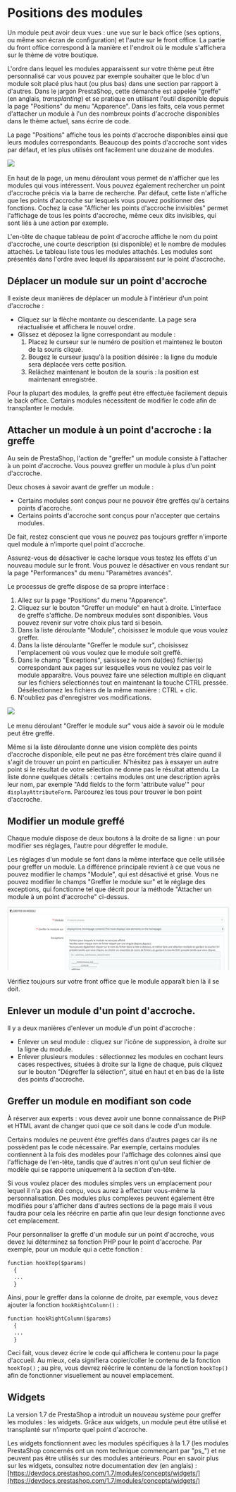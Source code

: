 # Positions des modules

Un module peut avoir deux vues : une vue sur le back office \(ses options, ou même son écran de configuration\) et l'autre sur le front office. La partie du front office correspond à la manière et l'endroit où le module s'affichera sur le thème de votre boutique.

L'ordre dans lequel les modules apparaissent sur votre thème peut être personnalisé car vous pouvez par exemple souhaiter que le bloc d'un module soit placé plus haut \(ou plus bas\) dans une section par rapport à d'autres. Dans le jargon PrestaShop, cette démarche est appelée "greffe" \(en anglais, _transplanting_\) et se pratique en utilisant l'outil disponible depuis la page "Positions" du menu "Apparence". Dans les faits, cela vous permet d'attacher un module à l'un des nombreux points d'accroche disponibles dans le thème actuel, sans écrire de code.

La page "Positions" affiche tous les points d'accroche disponibles ainsi que leurs modules correspondants. Beaucoup des points d'accroche sont vides par défaut, et les plus utilisés ont facilement une douzaine de modules.

![](../../../.gitbook/assets/64225356.png)

En haut de la page, un menu déroulant vous permet de n'afficher que les modules qui vous intéressent. Vous pouvez également rechercher un point d'accroche précis via la barre de recherche. Par défaut, cette liste n'affiche que les points d'accroche sur lesquels vous pouvez positionner des fonctions. Cochez la case "Afficher les points d'accroche invisibles" permet l'affichage de tous les points d'accroche, même ceux dits invisibles, qui sont liés à une action par exemple.

L'en-tête de chaque tableau de point d'accroche affiche le nom du point d'accroche, une courte description \(si disponible\) et le nombre de modules attachés. Le tableau liste tous les modules attachés. Les modules sont présentés dans l'ordre avec lequel ils apparaissent sur le point d'accroche.

## Déplacer un module sur un point d'accroche <a id="Positionsdesmodules-D&#xE9;placerunmodulesurunpointd&apos;accroche"></a>

Il existe deux manières de déplacer un module à l'intérieur d'un point d'accroche :

* Cliquez sur la flèche montante ou descendante. La page sera réactualisée et affichera le nouvel ordre.
* Glissez et déposez la ligne correspondant au module :
  1. Placez le curseur sur le numéro de position et maintenez le bouton de la souris cliqué.
  2. Bougez le curseur jusqu'à la position désirée : la ligne du module sera déplacée vers cette position.
  3. Relâchez maintenant le bouton de la souris : la position est maintenant enregistrée.

Pour la plupart des modules, la greffe peut être effectuée facilement depuis le back office. Certains modules nécessitent de modifier le code afin de transplanter le module.

## Attacher un module à un point d'accroche : la greffe <a id="Positionsdesmodules-Attacherunmodule&#xE0;unpointd&apos;accroche:lagreffe"></a>

Au sein de PrestaShop, l'action de "greffer" un module consiste à l'attacher à un point d'accroche. Vous pouvez greffer un module à plus d'un point d'accroche.

Deux choses à savoir avant de greffer un module :

* Certains modules sont conçus pour ne pouvoir être greffés qu'à certains points d'accroche.
* Certains points d'accroche sont conçus pour n'accepter que certains modules.

De fait, restez conscient que vous ne pouvez pas toujours greffer n'importe quel module à n'importe quel point d'accroche.

Assurez-vous de désactiver le cache lorsque vous testez les effets d'un nouveau module sur le front. Vous pouvez le désactiver en vous rendant sur la page "Performances" du menu "Paramètres avancés".

Le processus de greffe dispose de sa propre interface :

1. Allez sur la page "Positions" du menu "Apparence".
2. Cliquez sur le bouton "Greffer un module" en haut à droite. L'interface de greffe s'affiche. De nombreux modules sont disponibles. Vous pouvez revenir sur votre choix plus tard si besoin.
3. Dans la liste déroulante "Module", choisissez le module que vous voulez greffer.
4. Dans la liste déroulante "Greffer le module sur", choisissez l'emplacement où vous voulez que le module soit greffé.
5. Dans le champ "Exceptions", saisissez le nom du\(des\) fichier\(s\) correspondant aux pages sur lesquelles vous ne voulez pas voir le module apparaître. Vous pouvez faire une sélection multiple en cliquant sur les fichiers sélectionnés tout en maintenant la touche CTRL pressée. Désélectionnez les fichiers de la même manière : CTRL + clic.
6. N'oubliez pas d'enregistrer vos modifications.  

![](../../../.gitbook/assets/52298288%20%281%29.png)

Le menu déroulant "Greffer le module sur" vous aide à savoir où le module peut être greffé.

Même si la liste déroulante donne une vision complète des points d'accroche disponible, elle peut ne pas être forcément très claire quand il s'agit de trouver un point en particulier. N'hésitez pas à essayer un autre point si le résultat de votre sélection ne donne pas le résultat attendu. La liste donne quelques détails : certains modules ont une description après leur nom, par exemple "Add fields to the form 'attribute value'" pour `displayAttributeForm`. Parcourez les tous pour trouver le bon point d'accroche.

## Modifier un module greffé <a id="Positionsdesmodules-Modifierunmodulegreff&#xE9;"></a>

Chaque module dispose de deux boutons à la droite de sa ligne : un pour modifier ses réglages, l'autre pour dégreffer le module.

Les réglages d'un module se font dans la même interface que celle utilisée pour greffer un module. La différence principale revient à ce que vous ne pouvez modifier le champs "Module", qui est désactivé et grisé. Vous ne pouvez modifier le champs "Greffer le module sur" et le réglage des exceptions, qui fonctionne tel que décrit pour la méthode "Attacher un module à un point d'accroche" ci-dessus.

![](../../../.gitbook/assets/52298289%20%281%29%20%281%29%20%281%29%20%281%29.png)

Vérifiez toujours sur votre front office que le module apparaît bien là il se doit.

## Enlever un module d'un point d'accroche. <a id="Positionsdesmodules-Enleverunmoduled&apos;unpointd&apos;accroche."></a>

Il y a deux manières d'enlever un module d'un point d'accroche :

* Enlever un seul module : cliquez sur l'icône de suppression, à droite sur la ligne du module.
* Enlever plusieurs modules : sélectionnez les modules en cochant leurs cases respectives, situées à droite sur la ligne de chaque, puis cliquez sur le bouton "Dégreffer la sélection", situé en haut et en bas de la liste des points d'accroche.

## Greffer un module en modifiant son code <a id="Positionsdesmodules-Grefferunmoduleenmodifiantsoncode"></a>

À réserver aux experts : vous devez avoir une bonne connaissance de PHP et HTML avant de changer quoi que ce soit dans le code d'un module.

Certains modules ne peuvent être greffés dans d'autres pages car ils ne possèdent pas le code nécessaire. Par exemple, certains modules contiennent à la fois des modèles pour l'affichage des colonnes ainsi que l'affichage de l'en-tête, tandis que d'autres n'ont qu'un seul fichier de modèle qui se rapporte uniquement à la section d'en-tête.

Si vous voulez placer des modules simples vers un emplacement pour lequel il n'a pas été conçu, vous aurez à effectuer vous-même la personnalisation. Des modules plus complexes peuvent également être modifiés pour s'afficher dans d'autres sections de la page mais il vous faudra pour cela les réécrire en partie afin que leur design fonctionne avec cet emplacement.

Pour personnaliser la greffe d'un module sur un point d'accroche, vous devez lui déterminez sa fonction PHP pour le point d'accroche. Par exemple, pour un module qui a cette fonction :

```text
function hookTop($params)
  {
  ...
  }
```

Ainsi, pour le greffer dans la colonne de droite, par exemple, vous devez ajouter la fonction `hookRightColumn()` :

```text
function hookRightColumn($params)
  {
  ...
  }
```

Ceci fait, vous devez écrire le code qui affichera le contenu pour la page d'accueil. Au mieux, cela signifiera copier/coller le contenu de la fonction `hookTop()` ; au pire, vous devrez réécrire le contenu de la fonction `hookTop()` afin de fonctionner visuellement au nouvel emplacement.

## Widgets <a id="Positionsdesmodules-Widgets"></a>

La version 1.7 de PrestaShop a introduit un nouveau système pour greffer les modules : les widgets. Grâce aux widgets, un module peut être utilisé et transplanté sur n'importe quel point d'accroche. 

Les widgets fonctionnent avec les modules spécifiques à la 1.7 \(les modules PrestaShop concernés ont un nom technique commençant par "ps\_"\) et ne peuvent pas être utilisés sur des modules antérieurs. Pour en savoir plus sur les widgets, consultez notre documentation dev \(en anglais\) : [https://devdocs.prestashop.com/1.7/modules/concepts/widgets/](https://devdocs.prestashop.com/1.7/modules/concepts/widgets/)

